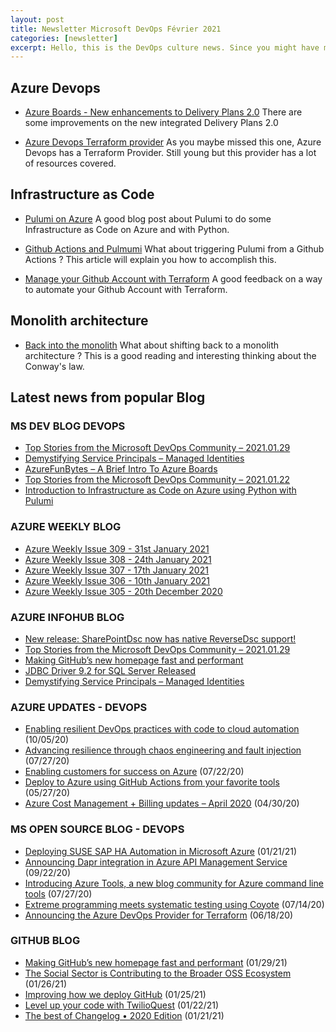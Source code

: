 ```yaml
---
layout: post
title: Newsletter Microsoft DevOps Février 2021
categories: [newsletter]
excerpt: Hello, this is the DevOps culture news. Since you might have missed some announcements, we've collected them here. The aim is to provide you with all the latest news on one page via an aggregation ...
---
```


## Azure Devops

- [Azure Boards - New enhancements to Delivery Plans 2.0](https://azure.microsoft.com/en-us/updates/azure-boards-new-enhancements-to-delivery-plans-20/) There are some improvements on the new integrated Delivery Plans 2.0

- [Azure Devops Terraform provider](https://cloudblogs.microsoft.com/opensource/2020/06/18/announcing-hashicorp-terraform-azure-devops-provider-release/) As you maybe missed this one, Azure Devops has a Terraform Provider. Still young but this provider has a lot of resources covered.

## Infrastructure as Code

- [Pulumi on Azure](https://devblogs.microsoft.com/devops/infrastructure-as-code-azure-python-wpulumi/) A good blog post about Pulumi to do some Infrastructure as Code on Azure and with Python.

- [Github Actions and Pulmumi](https://www.pulumi.com/blog/infrastructure-ci-cd-with-github-actions-and-pulumi/) What about triggering Pulumi from a Github Actions ? This article will explain you how to accomplish this.

- [Manage your Github Account with Terraform](https://medium.com/swlh/managing-your-github-account-with-terraform-376bc5a98828) A good feedback on a way to automate your Github Account with Terraform.

## Monolith architecture

- [Back into the monolith](https://www.bennadel.com/blog/3944-why-ive-been-merging-microservices-back-into-the-monolith-at-invision.htm) What about shifting back to a monolith architecture ? This is a good reading and interesting thinking about the Conway's law.

## Latest news from popular Blog 

### MS DEV BLOG DEVOPS 

<!-- DEVBLOGDEVOPS:START -->
- [Top Stories from the Microsoft DevOps Community – 2021.01.29](https://devblogs.microsoft.com/devops/top-stories-from-the-microsoft-devops-community-2021-01-29/)
- [Demystifying Service Principals – Managed Identities](https://devblogs.microsoft.com/devops/demystifying-service-principals-managed-identities/)
- [AzureFunBytes – A Brief Intro To Azure Boards](https://devblogs.microsoft.com/devops/azurefunbytes-a-brief-intro-to-azure-boards/)
- [Top Stories from the Microsoft DevOps Community – 2021.01.22](https://devblogs.microsoft.com/devops/top-stories-from-the-microsoft-devops-community-2021-01-22/)
- [Introduction to Infrastructure as Code on Azure using Python with Pulumi](https://devblogs.microsoft.com/devops/infrastructure-as-code-azure-python-wpulumi/)
<!-- DEVBLOGDEVOPS:END -->


### AZURE WEEKLY BLOG

<!-- AZUREWEEKLY:START -->
- [Azure Weekly Issue 309 - 31st January 2021](https://azureweekly.info/issue-309.html)
- [Azure Weekly Issue 308 - 24th January 2021](https://azureweekly.info/issue-308.html)
- [Azure Weekly Issue 307 - 17th January 2021](https://azureweekly.info/issue-307.html)
- [Azure Weekly Issue 306 - 10th January 2021](https://azureweekly.info/issue-306.html)
- [Azure Weekly Issue 305 - 20th December 2020](https://azureweekly.info/issue-305.html)
<!-- AZUREWEEKLY:END -->

### AZURE INFOHUB BLOG 

<!-- AZUREINFOHUB:START -->
- [New release: SharePointDsc now has native ReverseDsc support!](https://techcommunity.microsoft.com/t5/sharepointdsc/new-release-sharepointdsc-now-has-native-reversedsc-support/ba-p/2108160)
- [Top Stories from the Microsoft DevOps Community – 2021.01.29](https://devblogs.microsoft.com/devops/top-stories-from-the-microsoft-devops-community-2021-01-29/)
- [Making GitHub’s new homepage fast and performant](https://github.blog/2021-01-29-making-githubs-new-homepage-fast-and-performant/)
- [JDBC Driver 9.2 for SQL Server Released](https://techcommunity.microsoft.com/t5/sql-server/jdbc-driver-9-2-for-sql-server-released/ba-p/2108693)
- [Demystifying Service Principals – Managed Identities](https://devblogs.microsoft.com/devops/demystifying-service-principals-managed-identities/)
<!-- AZUREINFOHUB:END -->


### AZURE UPDATES - DEVOPS 

<!-- AZUREUPDATES:START -->

 - [Enabling resilient DevOps practices with code to cloud automation](https://azure.microsoft.com/blog/enabling-resilient-devops-practices-with-code-to-cloud-automation/) (10/05/20)
 - [Advancing resilience through chaos engineering and fault injection](https://azure.microsoft.com/blog/advancing-resilience-through-chaos-engineering-and-fault-injection/) (07/27/20)
 - [Enabling customers for success on Azure](https://azure.microsoft.com/blog/enabling-customers-for-success-on-azure/) (07/22/20)
 - [Deploy to Azure using GitHub Actions from your favorite tools](https://azure.microsoft.com/blog/deploy-to-azure-using-github-actions-from-your-favorite-tools/) (05/27/20)
 - [Azure Cost Management + Billing updates – April 2020](https://azure.microsoft.com/blog/azure-cost-management-billing-updates-april-2020/) (04/30/20)
<!-- AZUREUPDATES:END -->


### MS OPEN SOURCE BLOG - DEVOPS 

<!-- MSOPENSOURCEBLOG:START -->

 - [Deploying SUSE SAP HA Automation in Microsoft Azure](https://cloudblogs.microsoft.com/opensource/2021/01/21/deploying-suse-sap-ha-automation-in-microsoft-azure/) (01/21/21)
 - [Announcing Dapr integration in Azure API Management Service](https://cloudblogs.microsoft.com/opensource/2020/09/22/announcing-dapr-integration-azure-api-management-service-apim/) (09/22/20)
 - [Introducing Azure Tools, a new blog community for Azure command line tools](https://cloudblogs.microsoft.com/opensource/2020/07/27/introducing-azure-tools-new-tech-community-blog/) (07/27/20)
 - [Extreme programming meets systematic testing using Coyote](https://cloudblogs.microsoft.com/opensource/2020/07/14/extreme-programming-meets-systematic-testing-using-coyote/) (07/14/20)
 - [Announcing the Azure DevOps Provider for Terraform](https://cloudblogs.microsoft.com/opensource/2020/06/18/announcing-hashicorp-terraform-azure-devops-provider-release/) (06/18/20)
<!-- MSOPENSOURCEBLOG:END -->


### GITHUB BLOG


<!-- GITHUB:START -->

 - [Making GitHub’s new homepage fast and performant](https://github.blog/2021-01-29-making-githubs-new-homepage-fast-and-performant/) (01/29/21)
 - [The Social Sector is Contributing to the Broader OSS Ecosystem](https://github.blog/2021-01-26-the-social-sector-is-contributing-to-the-broader-oss-ecosystem/) (01/26/21)
 - [Improving how we deploy GitHub](https://github.blog/2021-01-25-improving-how-we-deploy-github/) (01/25/21)
 - [Level up your code with TwilioQuest](https://github.blog/2021-01-22-level-up-your-code-with-twilioquest/) (01/22/21)
 - [The best of Changelog • 2020 Edition](https://github.blog/2021-01-21-changelog-2020-edition/) (01/21/21)
<!-- GITHUB:END -->

